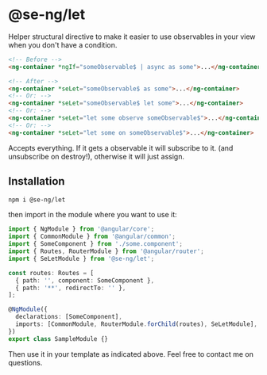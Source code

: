 # @se-ng/let

Helper structural directive to make it easier to use observables in your view when you don't have a condition.

```html
<!-- Before -->
<ng-container *ngIf="someObservable$ | async as some">...</ng-container>

<!-- After -->
<ng-container *seLet="someObservable$ as some">...</ng-container>
<!-- Or: -->
<ng-container *seLet="someObservable$ let some">...</ng-container>
<!-- Or: -->
<ng-container *seLet="let some observe someObservable$">...</ng-container>
<!-- Or: -->
<ng-container *seLet="let some on someObservable$">...</ng-container>
```

Accepts everything. If it gets a observable it will subscribe to it. (and unsubscribe
on destroy!), otherwise it will just assign.

## Installation

```bash
npm i @se-ng/let
```

then import in the module where you want to use it:

```typescript
import { NgModule } from '@angular/core';
import { CommonModule } from '@angular/common';
import { SomeComponent } from './some.component';
import { Routes, RouterModule } from '@angular/router';
import { SeLetModule } from '@se-ng/let';

const routes: Routes = [
  { path: '', component: SomeComponent },
  { path: '**', redirectTo: '' },
];

@NgModule({
  declarations: [SomeComponent],
  imports: [CommonModule, RouterModule.forChild(routes), SeLetModule],
})
export class SampleModule {}
```

Then use it in your template as indicated above. Feel free to contact me on questions.
